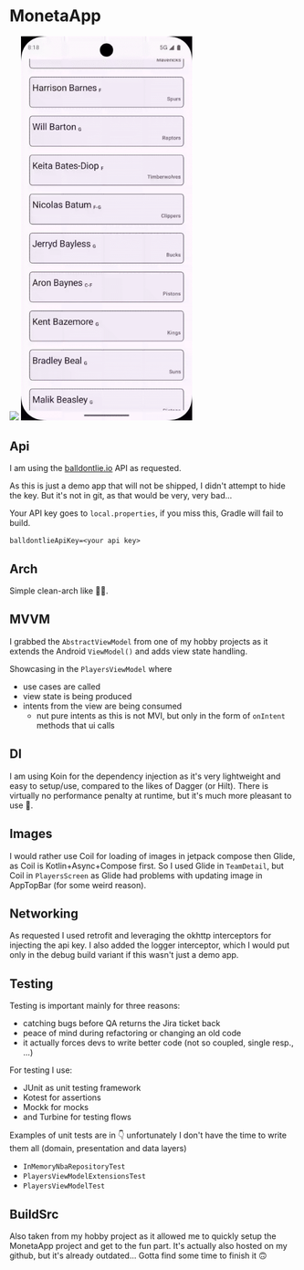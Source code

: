 # MonetaApp

<p>
  <img src="screenshots/players.gif" width="300" />
  <img src="screenshots/detail.gif" width="300" />
</p>

## Api
I am using the [balldontlie.io](https://www.balldontlie.io/) API as requested.

As this is just a demo app that will not be shipped, I didn't attempt to hide the key.
But it's not in git, as that would be very, very bad...

Your API key goes to `local.properties`, if you miss this, Gradle will fail to build.
```
balldontlieApiKey=<your api key>
```

## Arch
Simple clean-arch like 🤷‍♂️.

## MVVM
I grabbed the `AbstractViewModel` from one of my hobby projects as it extends the Android `ViewModel()` and adds view state handling.

Showcasing in the `PlayersViewModel` where
  - use cases are called
  - view state is being produced
  - intents from the view are being consumed
    - nut pure intents as this is not MVI, but only in the form of `onIntent` methods that ui calls

## DI
I am using Koin for the dependency injection as it's very lightweight and easy to setup/use, compared to the likes of Dagger (or Hilt).
There is virtually no performance penalty at runtime, but it's much more pleasant to use 🙂.

## Images
I would rather use Coil for loading of images in jetpack compose then Glide, as Coil is Kotlin+Async+Compose first.
So I used Glide in `TeamDetail`, but Coil in `PlayersScreen` as Glide had problems with updating image in AppTopBar (for some weird reason).

## Networking
As requested I used retrofit and leveraging the okhttp interceptors for injecting the api key.
I also added the logger interceptor, which I would put only in the debug build variant if this wasn't just a demo app.

## Testing
Testing is important mainly for three reasons:
  - catching bugs before QA returns the Jira ticket back
  - peace of mind during refactoring or changing an old code
  - it actually forces devs to write better code (not so coupled, single resp., ...)

For testing I use:
  - JUnit as unit testing framework
  - Kotest for assertions
  - Mockk for mocks
  - and Turbine for testing flows

Examples of unit tests are in 👇 unfortunately I don't have the time to write them all (domain, presentation and data layers)
  - `InMemoryNbaRepositoryTest`
  - `PlayersViewModelExtensionsTest`
  - `PlayersViewModelTest`

## BuildSrc
Also taken from my hobby project as it allowed me to quickly setup the MonetaApp project and get to the fun part.
It's actually also hosted on my github, but it's already outdated... Gotta find some time to finish it 🙃
